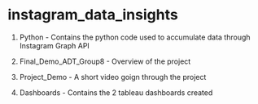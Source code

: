 # instagram_data_insights

1. Python - Contains the python code used to accumulate data through Instagram Graph API

2. Final_Demo_ADT_Group8 - Overview of the project

3. Project_Demo - A short video goign through the project

4. Dashboards - Contains the 2 tableau dashboards created
